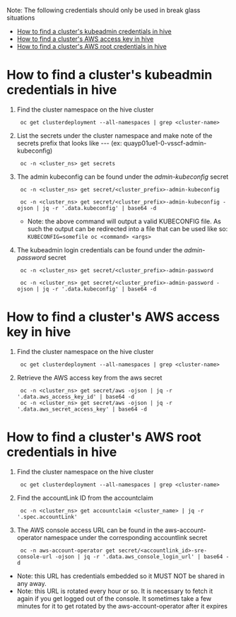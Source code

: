 Note: The following credentials should only be used in break glass situations

- [How to find a cluster's kubeadmin credentials in hive](#how-to-find-a-clusters-kubeadmin-credentials-in-hive)
- [How to find a cluster's AWS access key in hive](#how-to-find-a-clusters-aws-access-key-in-hive)
- [How to find a cluster's AWS root credentials in hive](#how-to-find-a-clusters-aws-root-credentials-in-hive)

# How to find a cluster's kubeadmin credentials in hive

1) Find the cluster namespace on the hive cluster

        oc get clusterdeployment --all-namespaces | grep <cluster-name>

1) List the secrets under the cluster namespace and make note of the secrets prefix that looks like *<cluster-name>-<number>-<short-id>-* (ex: quayp01ue1-0-vsscf-admin-kubeconfig)

        oc -n <cluster_ns> get secrets

1) The admin kubeconfig can be found under the *admin-kubeconfig* secret

        oc -n <cluster_ns> get secret/<cluster_prefix>-admin-kubeconfig

        oc -n <cluster_ns> get secret/<cluster_prefix>-admin-kubeconfig -ojson | jq -r '.data.kubeconfig' | base64 -d

    - Note: the above command will output a valid KUBECONFIG file. As such the output can be redirected into a file that can be used like so: `KUBECONFIG=somefile oc <command> <args>`

1) The kubeadmin login credentials can be found under the *admin-password* secret

        oc -n <cluster_ns> get secret/<cluster_prefix>-admin-password

        oc -n <cluster_ns> get secret/<cluster_prefix>-admin-password -ojson | jq -r '.data.kubeconfig' | base64 -d

# How to find a cluster's AWS access key in hive

1) Find the cluster namespace on the hive cluster

        oc get clusterdeployment --all-namespaces | grep <cluster-name>

1) Retrieve the AWS access key from the aws secret

        oc -n <cluster_ns> get secret/aws -ojson | jq -r '.data.aws_access_key_id' | base64 -d
        oc -n <cluster_ns> get secret/aws -ojson | jq -r '.data.aws_secret_access_key' | base64 -d


# How to find a cluster's AWS root credentials in hive

1) Find the cluster namespace on the hive cluster

        oc get clusterdeployment --all-namespaces | grep <cluster-name>

1) Find the accountLink ID from the accountclaim

        oc -n <cluster_ns> get accountclaim <cluster_name> | jq -r '.spec.accountLink'

1) The AWS console access URL can be found in the aws-account-operator namespace under the corresponding accountlink secret

        oc -n aws-account-operator get secret/<accountlink_id>-sre-console-url -ojson | jq -r '.data.aws_console_login_url' | base64 -d

 - Note: this URL has credentials embedded so it MUST NOT be shared in any away.
 - Note: this URL is rotated every hour or so. It is necessary to fetch it again if you get logged out of the console. It sometimes take a few minutes for it to get rotated by the aws-account-operator after it expires
